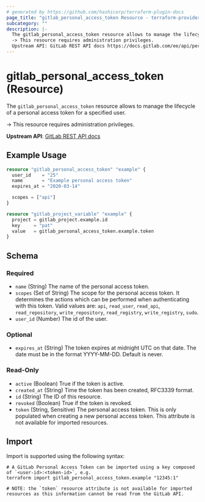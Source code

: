 ```yaml
---
# generated by https://github.com/hashicorp/terraform-plugin-docs
page_title: "gitlab_personal_access_token Resource - terraform-provider-gitlab"
subcategory: ""
description: |-
  The gitlab_personal_access_token resource allows to manage the lifecycle of a personal access token for a specified user.
  -> This resource requires administration privileges.
  Upstream API: GitLab REST API docs https://docs.gitlab.com/ee/api/personal_access_tokens.html
---
```


# gitlab_personal_access_token (Resource)

The `gitlab_personal_access_token` resource allows to manage the lifecycle of a personal access token for a specified user.

-> This resource requires administration privileges. 

**Upstream API**: [GitLab REST API docs](https://docs.gitlab.com/ee/api/personal_access_tokens.html)

## Example Usage

```terraform
resource "gitlab_personal_access_token" "example" {
  user_id    = "25"
  name       = "Example personal access token"
  expires_at = "2020-03-14"

  scopes = ["api"]
}

resource "gitlab_project_variable" "example" {
  project = gitlab_project.example.id
  key     = "pat"
  value   = gitlab_personal_access_token.example.token
}
```

<!-- schema generated by tfplugindocs -->
## Schema

### Required

- `name` (String) The name of the personal access token.
- `scopes` (Set of String) The scope for the personal access token. It determines the actions which can be performed when authenticating with this token. Valid values are: `api`, `read_user`, `read_api`, `read_repository`, `write_repository`, `read_registry`, `write_registry`, `sudo`.
- `user_id` (Number) The id of the user.

### Optional

- `expires_at` (String) The token expires at midnight UTC on that date. The date must be in the format YYYY-MM-DD. Default is never.

### Read-Only

- `active` (Boolean) True if the token is active.
- `created_at` (String) Time the token has been created, RFC3339 format.
- `id` (String) The ID of this resource.
- `revoked` (Boolean) True if the token is revoked.
- `token` (String, Sensitive) The personal access token. This is only populated when creating a new personal access token. This attribute is not available for imported resources.

## Import

Import is supported using the following syntax:

```shell
# A GitLab Personal Access Token can be imported using a key composed of `<user-id>:<token-id>`, e.g.
terraform import gitlab_personal_access_token.example "12345:1"

# NOTE: the `token` resource attribute is not available for imported resources as this information cannot be read from the GitLab API.
```
